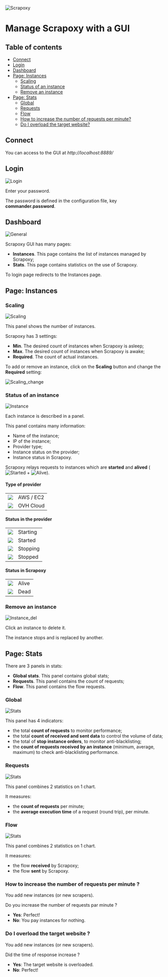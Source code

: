 ![Scrapoxy](https://raw.githubusercontent.com/fabienvauchelles/scrapoxy/master/docs/logo.png)


# Manage Scrapoxy with a GUI

## Table of contents

- [Connect](#connect)
- [Login](#login)
- [Dashboard](#dashboard)
- [Page: Instances](#page-instances)
    - [Scaling](#scaling)
    - [Status of an instance](#status-of-an-instance)
    - [Remove an instance](#remove-an-instance)
- [Page: Stats](#page-stats)
    - [Global](#global)
    - [Requests](#requests)
    - [Flow](#flow)
    - [How to increase the number of requests per minute?](#how-to-increase-the-number-of-requests-per-minute-)
    - [Do I overload the target website?](#do-i-overload-the-target-website-)


## Connect

You can access to the GUI at *http://localhost:8889/*


## Login

![Login](https://raw.githubusercontent.com/fabienvauchelles/scrapoxy/master/docs/standard/gui/gui_login.png)

Enter your password.

The password is defined in the configuration file, key **commander.password**.


## Dashboard

![General](https://raw.githubusercontent.com/fabienvauchelles/scrapoxy/master/docs/standard/gui/gui_general.jpg)

Scrapoxy GUI has many pages:

- **Instances**. This page contains the list of instances managed by Scrapoxy;
- **Stats**. This page contains statistics on the use of Scrapoxy.

To login page redirects to the Instances page.


## Page: Instances


### Scaling

![Scaling](https://raw.githubusercontent.com/fabienvauchelles/scrapoxy/master/docs/standard/gui/gui_scaling.jpg)

This panel shows the number of instances.

Scrapoxy has 3 settings:

- **Min**. The desired count of instances when Scrapoxy is asleep;
- **Max**. The desired count of instances when Scrapoxy is awake;
- **Required**. The count of actual instances.

To add or remove an instance, click on the **Scaling** button and change the **Required** setting:

![Scaling_change](https://raw.githubusercontent.com/fabienvauchelles/scrapoxy/master/docs/standard/gui/gui_scaling_change.jpg)


### Status of an instance

![Instance](https://raw.githubusercontent.com/fabienvauchelles/scrapoxy/master/docs/standard/gui/gui_instance.png)

Each instance is described in a panel.

This panel contains many information:

- Name of the instance;
- IP of the instance;
- Provider type;
- Instance status on the provider;
- Instance status in Scrapoxy.

Scrapoxy relays requests to instances which are **started** and **alived**
(![Started](https://raw.githubusercontent.com/fabienvauchelles/scrapoxy/master/docs/standard/gui/gui_instance_started.png)
+
![Alive](https://raw.githubusercontent.com/fabienvauchelles/scrapoxy/master/docs/standard/gui/gui_instance_alive.png)).


#### Type of provider

<table>
  <tr>
    <td><img src="https://raw.githubusercontent.com/fabienvauchelles/scrapoxy/master/docs/standard/gui/gui_instance_awsec2.png"></td><td>AWS / EC2</td>
  </tr>
  <tr>
    <td><img src="https://raw.githubusercontent.com/fabienvauchelles/scrapoxy/master/docs/standard/gui/gui_instance_ovhcloud.png"></td><td>OVH Cloud</td>
  </tr>
</table>


#### Status in the provider

<table>
  <tr>
    <td><img src="https://raw.githubusercontent.com/fabienvauchelles/scrapoxy/master/docs/standard/gui/gui_instance_starting.png"></td><td>Starting</td>
  </tr>
  <tr>
    <td><img src="https://raw.githubusercontent.com/fabienvauchelles/scrapoxy/master/docs/standard/gui/gui_instance_started.png"></td><td>Started</td>
  </tr>
  <tr>
    <td><img src="https://raw.githubusercontent.com/fabienvauchelles/scrapoxy/master/docs/standard/gui/gui_instance_stopping.png"></td><td>Stopping</td>
  </tr>
  <tr>
    <td><img src="https://raw.githubusercontent.com/fabienvauchelles/scrapoxy/master/docs/standard/gui/gui_instance_stopped.png"></td><td>Stopped</td>
  </tr>
</table>


#### Status in Scrapoxy

<table>
  <tr>
    <td><img src="https://raw.githubusercontent.com/fabienvauchelles/scrapoxy/master/docs/standard/gui/gui_instance_alive.png"></td><td>Alive</td>
  </tr>
  <tr>
    <td><img src="https://raw.githubusercontent.com/fabienvauchelles/scrapoxy/master/docs/standard/gui/gui_instance_dead.png"></td><td>Dead</td>
  </tr>
</table>
    

### Remove an instance

![Instance_del](https://raw.githubusercontent.com/fabienvauchelles/scrapoxy/master/docs/standard/gui/gui_instance_del.png)

Click an instance to delete it.

The instance stops and is replaced by another.


## Page: Stats

There are 3 panels in stats:

- **Global stats**. This panel contains global stats;
- **Requests**. This panel contains the count of requests;
- **Flow**. This panel contains the flow requests.


### Global

![Stats](https://raw.githubusercontent.com/fabienvauchelles/scrapoxy/master/docs/standard/gui/gui_stats_global.jpg)

This panel has 4 indicators:

- the total **count of requests** to monitor performance;
- the total **count of received and sent data** to control the volume of data;
- the total of **stop instance orders**, to monitor anti-blacklisting;
- the **count of requests received by an instance** (minimum, average, maximum) to check anti-blacklisting performance.


### Requests

![Stats](https://raw.githubusercontent.com/fabienvauchelles/scrapoxy/master/docs/standard/gui/gui_stats_requests.jpg)

This panel combines 2 statistics on 1 chart.

It measures:

- the **count of requests** per minute;
- the **average execution time** of a request (round trip), per minute.


### Flow

![Stats](https://raw.githubusercontent.com/fabienvauchelles/scrapoxy/master/docs/standard/gui/gui_stats_flow.jpg)

This panel combines 2 statistics on 1 chart.

It measures:

- the flow **received** by Scrapoxy;
- the flow **sent** by Scrapoxy.


### How to increase the number of requests per minute ?

You add new instances (or new scrapers).

Do you increase the number of requests par minute ?

- **Yes**: Perfect!
- **No**: You pay instances for nothing.


### Do I overload the target website ?

You add new instances (or new scrapers).

Did the time of response increase ?

- **Yes**: The target website is overloaded.
- **No**: Perfect!
